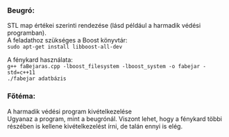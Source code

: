 ### Beugró:
<p>STL map értékei szerinti rendezése (lásd például a harmadik védési programban).<br>
A feladathoz szükséges a Boost könyvtár:<br>
<code>sudo apt-get install libboost-all-dev</code>
</p>

<p>A fénykard használata:<br>
<code>g++ faBejaras.cpp -lboost_filesystem -lboost_system -o fabejar -std=c++11</code><br>
<code>./fabejar adatbázis</code>
</p>

### Főtéma:
<p>A harmadik védési program kivételkezelése<br>
Ugyanaz a program, mint a beugrónál. 
Viszont lehet, hogy a fénykard többi részében is kellene kivételkezelést írni, de talán ennyi is elég.<br>
</p>
